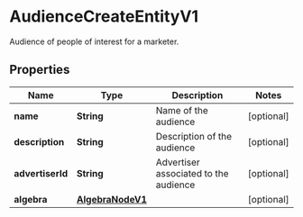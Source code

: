 

# AudienceCreateEntityV1

Audience of people of interest for a marketer.

## Properties

| Name | Type | Description | Notes |
|------------ | ------------- | ------------- | -------------|
|**name** | **String** | Name of the audience |  [optional] |
|**description** | **String** | Description of the audience |  [optional] |
|**advertiserId** | **String** | Advertiser associated to the audience |  [optional] |
|**algebra** | [**AlgebraNodeV1**](AlgebraNodeV1.md) |  |  [optional] |



